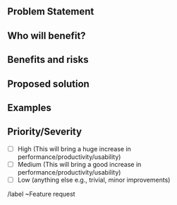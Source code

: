 ## Problem Statement
<!-- What is the issue being faced and needs addressing? !-->

## Who will benefit?
<!-- Will this fix a problem that only one user has, or will it benefit a lot of people !-->

## Benefits and risks
<!-- 
    What benefits does this bring?

    What risks might this introduce?
!-->

## Proposed solution
<!-- How would you like to see this issue resolved? !-->

## Examples
<!-- Are there any examples of this which exist in other similar software? !-->

## Priority/Severity
<!-- Delete as appropriate. The priority and severity assigned may be different to this !-->
- [ ] High (This will bring a huge increase in performance/productivity/usability)
- [ ] Medium (This will bring a good increase in performance/productivity/usability)
- [ ] Low (anything else e.g., trivial, minor improvements)

/label ~Feature request
